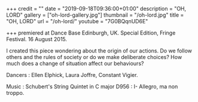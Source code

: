 +++
credit = ""
date = "2019-09-18T09:36:00+01:00"
description = "OH, LORD"
gallery = ["oh-lord-gallery.jpg"]
thumbnail = "/oh-lord.jpg"
title = "OH, LORD"
url = "/oh-lord/"
youtube = "7G0BQqnUD6E"

+++
premiered at Dance Base Edinburgh, UK. Special Edition, Fringe Festival. 16 August 2015.

I created this piece wondering about the origin of our actions. Do we follow others and the rules of society or do we make deliberate choices? How much does a change of situation affect our behaviours?

Dancers : Ellen Elphick, Laura Joffre, Constant Vigier.

Music : Schubert's String Quintet in C major D956 : I- Allegro, ma non troppo.